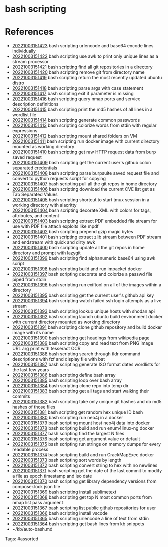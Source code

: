 # bash scripting

# References
- [20221003151423](/zet/20221003151423/README.md) bash scripting urlencode and base64 encode lines individually
- [20221003151422](/zet/20221003151422/README.md) bash scripting use awk to print only unique lines as a stream processor
- [20221003151421](/zet/20221003151421/README.md) bash scripting find all git repositories in a directory
- [20221003151420](/zet/20221003151420/README.md) bash scripting remove git from directory name
- [20221003151419](/zet/20221003151419/README.md) bash scripting return the most recently updated ubuntu distro
- [20221003151418](/zet/20221003151418/README.md) bash scripting parse args with case statement
- [20221003151417](/zet/20221003151417/README.md) bash scripting exit if parameter is missing
- [20221003151416](/zet/20221003151416/README.md) bash scripting query nmap ports and service description definitions
- [20221003151415](/zet/20221003151415/README.md) bash scripting print the md5 hashes of all lines in a wordlist file
- [20221003151414](/zet/20221003151414/README.md) bash scripting generate common passwords
- [20221003151413](/zet/20221003151413/README.md) bash scripting colorize words from stdin with regular expressions
- [20221003151412](/zet/20221003151412/README.md) bash scripting mount shared folders on VM
- [20221003151411](/zet/20221003151411/README.md) bash scripting run docker image with current directory mounted as working directory
- [20221003151410](/zet/20221003151410/README.md) bash scripting get raw HTTP request data from burp saved request
- [20221003151409](/zet/20221003151409/README.md) bash scripting get the current user's github colon separated credentials
- [20221003151408](/zet/20221003151408/README.md) bash scripting parse burpsuite saved request file and convert to python requests script for copying
- [20221003151407](/zet/20221003151407/README.md) bash scripting pull all the git repos in home directory
- [20221003151406](/zet/20221003151406/README.md) bash scripting download the current CVE list get as Tab Separated Values
- [20221003151405](/zet/20221003151405/README.md) bash scripting shortcut to start tmux session in a working directory with alacritty
- [20221003151404](/zet/20221003151404/README.md) bash scripting decorate XML with colors for tags, attributes, and content
- [20221003151403](/zet/20221003151403/README.md) bash scripting extract PDF embedded file stream for use with PDF file attach exploits like mpdf
- [20221003151402](/zet/20221003151402/README.md) bash scripting prepend gzip magic bytes
- [20221003151401](/zet/20221003151401/README.md) bash scripting extract zlib stream between PDF stream and endstream with quick and dirty awk
- [20221003151400](/zet/20221003151400/README.md) bash scripting update all the git repos in home directory and prompt with lazygit
- [20221003151399](/zet/20221003151399/README.md) bash scripting find alphanumeric base64 using awk script
- [20221003151398](/zet/20221003151398/README.md) bash scripting build and run impacket docker
- [20221003151397](/zet/20221003151397/README.md) bash scripting decorate and colorize a passwd file piped from stdin
- [20221003151396](/zet/20221003151396/README.md) bash scripting run exiftool on all of the images within a directory
- [20221003151395](/zet/20221003151395/README.md) bash scripting get the current user's github api key
- [20221003151394](/zet/20221003151394/README.md) bash scripting watch failed ssh login attempts as a live stream
- [20221003151393](/zet/20221003151393/README.md) bash scripting lookup unique hosts with shodan api
- [20221003151392](/zet/20221003151392/README.md) bash scripting launch ubuntu build environment docker with current directory mounted as working directory
- [20221003151391](/zet/20221003151391/README.md) bash scripting clone github repository and build docker image with its name
- [20221003151390](/zet/20221003151390/README.md) bash scripting get headings from wikipedia page
- [20221003151389](/zet/20221003151389/README.md) bash scripting copy and read text from PNG image URL arg print with tesseract OCR
- [20221003151388](/zet/20221003151388/README.md) bash scripting search through tldr command descriptions with fzf and display file with bat
- [20221003151387](/zet/20221003151387/README.md) bash scripting generate ISO format dates wordlists for the last few years
- [20221003151386](/zet/20221003151386/README.md) bash scripting define bash array
- [20221003151385](/zet/20221003151385/README.md) bash scripting loop over bash array
- [20221003151384](/zet/20221003151384/README.md) bash scripting clone repo into temp dir
- [20221003151383](/zet/20221003151383/README.md) bash scripting get all tags and start walking their commits
- [20221003151382](/zet/20221003151382/README.md) bash scripting take only unique git hashes and do md5 hashes of those files
- [20221003151381](/zet/20221003151381/README.md) bash scripting get random hex unique ID bash
- [20221003151380](/zet/20221003151380/README.md) bash scripting run neo4j in a docker
- [20221003151379](/zet/20221003151379/README.md) bash scripting mount host neo4j data into docker
- [20221003151378](/zet/20221003151378/README.md) bash scripting build and run enum4linux-ng docker
- [20221003151377](/zet/20221003151377/README.md) bash scripting find the largest N files
- [20221003151376](/zet/20221003151376/README.md) bash scripting get argument value or default
- [20221003151375](/zet/20221003151375/README.md) bash scripting run strings on memory dumps for every readable process
- [20221003151374](/zet/20221003151374/README.md) bash scripting build and run CrackMapExec docker
- [20221003151373](/zet/20221003151373/README.md) bash scripting sort words by length
- [20221003151372](/zet/20221003151372/README.md) bash scripting convert string to hex with no newlines
- [20221003151371](/zet/20221003151371/README.md) bash scripting get the date of the last commit to modify a file as epoch timestamp and iso date
- [20221003151370](/zet/20221003151370/README.md) bash scripting get library dependency versions from composer.lock json file
- [20221003151369](/zet/20221003151369/README.md) bash scripting install sublimetext
- [20221003151368](/zet/20221003151368/README.md) bash scripting get top N most common ports from nmap list pass argument
- [20221003151367](/zet/20221003151367/README.md) bash scripting list public github repositories for user
- [20221003151366](/zet/20221003151366/README.md) bash scripting install vscode
- [20221003151365](/zet/20221003151365/README.md) bash scripting urlencode a line of text from stdin
- [20221003151364](/zet/20221003151364/README.md) bash scripting get bash lines from kb snippets
- ~/kb/auto-bash.md

Tags:
    #assorted
